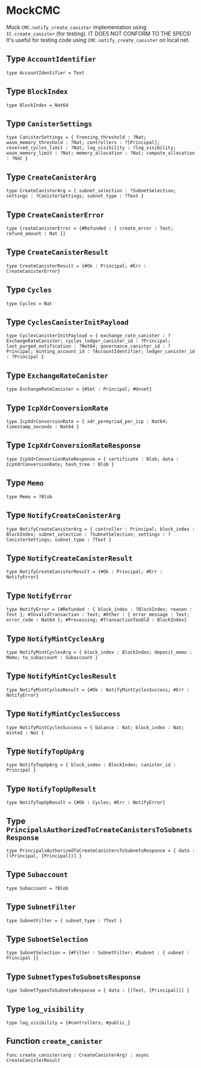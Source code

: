 # MockCMC
Mock `CMC.notify_create_canister` implementation using `IC.create_canister` (for testing).
IT DOES NOT CONFORM TO THE SPECS!
It's useful for testing code using `CMC.notify_create_canister` on local net.

## Type `AccountIdentifier`
``` motoko no-repl
type AccountIdentifier = Text
```


## Type `BlockIndex`
``` motoko no-repl
type BlockIndex = Nat64
```


## Type `CanisterSettings`
``` motoko no-repl
type CanisterSettings = { freezing_threshold : ?Nat; wasm_memory_threshold : ?Nat; controllers : ?[Principal]; reserved_cycles_limit : ?Nat; log_visibility : ?log_visibility; wasm_memory_limit : ?Nat; memory_allocation : ?Nat; compute_allocation : ?Nat }
```


## Type `CreateCanisterArg`
``` motoko no-repl
type CreateCanisterArg = { subnet_selection : ?SubnetSelection; settings : ?CanisterSettings; subnet_type : ?Text }
```


## Type `CreateCanisterError`
``` motoko no-repl
type CreateCanisterError = {#Refunded : { create_error : Text; refund_amount : Nat }}
```


## Type `CreateCanisterResult`
``` motoko no-repl
type CreateCanisterResult = {#Ok : Principal; #Err : CreateCanisterError}
```


## Type `Cycles`
``` motoko no-repl
type Cycles = Nat
```


## Type `CyclesCanisterInitPayload`
``` motoko no-repl
type CyclesCanisterInitPayload = { exchange_rate_canister : ?ExchangeRateCanister; cycles_ledger_canister_id : ?Principal; last_purged_notification : ?Nat64; governance_canister_id : ?Principal; minting_account_id : ?AccountIdentifier; ledger_canister_id : ?Principal }
```


## Type `ExchangeRateCanister`
``` motoko no-repl
type ExchangeRateCanister = {#Set : Principal; #Unset}
```


## Type `IcpXdrConversionRate`
``` motoko no-repl
type IcpXdrConversionRate = { xdr_permyriad_per_icp : Nat64; timestamp_seconds : Nat64 }
```


## Type `IcpXdrConversionRateResponse`
``` motoko no-repl
type IcpXdrConversionRateResponse = { certificate : Blob; data : IcpXdrConversionRate; hash_tree : Blob }
```


## Type `Memo`
``` motoko no-repl
type Memo = ?Blob
```


## Type `NotifyCreateCanisterArg`
``` motoko no-repl
type NotifyCreateCanisterArg = { controller : Principal; block_index : BlockIndex; subnet_selection : ?SubnetSelection; settings : ?CanisterSettings; subnet_type : ?Text }
```


## Type `NotifyCreateCanisterResult`
``` motoko no-repl
type NotifyCreateCanisterResult = {#Ok : Principal; #Err : NotifyError}
```


## Type `NotifyError`
``` motoko no-repl
type NotifyError = {#Refunded : { block_index : ?BlockIndex; reason : Text }; #InvalidTransaction : Text; #Other : { error_message : Text; error_code : Nat64 }; #Processing; #TransactionTooOld : BlockIndex}
```


## Type `NotifyMintCyclesArg`
``` motoko no-repl
type NotifyMintCyclesArg = { block_index : BlockIndex; deposit_memo : Memo; to_subaccount : Subaccount }
```


## Type `NotifyMintCyclesResult`
``` motoko no-repl
type NotifyMintCyclesResult = {#Ok : NotifyMintCyclesSuccess; #Err : NotifyError}
```


## Type `NotifyMintCyclesSuccess`
``` motoko no-repl
type NotifyMintCyclesSuccess = { balance : Nat; block_index : Nat; minted : Nat }
```


## Type `NotifyTopUpArg`
``` motoko no-repl
type NotifyTopUpArg = { block_index : BlockIndex; canister_id : Principal }
```


## Type `NotifyTopUpResult`
``` motoko no-repl
type NotifyTopUpResult = {#Ok : Cycles; #Err : NotifyError}
```


## Type `PrincipalsAuthorizedToCreateCanistersToSubnetsResponse`
``` motoko no-repl
type PrincipalsAuthorizedToCreateCanistersToSubnetsResponse = { data : [(Principal, [Principal])] }
```


## Type `Subaccount`
``` motoko no-repl
type Subaccount = ?Blob
```


## Type `SubnetFilter`
``` motoko no-repl
type SubnetFilter = { subnet_type : ?Text }
```


## Type `SubnetSelection`
``` motoko no-repl
type SubnetSelection = {#Filter : SubnetFilter; #Subnet : { subnet : Principal }}
```


## Type `SubnetTypesToSubnetsResponse`
``` motoko no-repl
type SubnetTypesToSubnetsResponse = { data : [(Text, [Principal])] }
```


## Type `log_visibility`
``` motoko no-repl
type log_visibility = {#controllers; #public_}
```


## Function `create_canister`
``` motoko no-repl
func create_canister(arg : CreateCanisterArg) : async CreateCanisterResult
```

